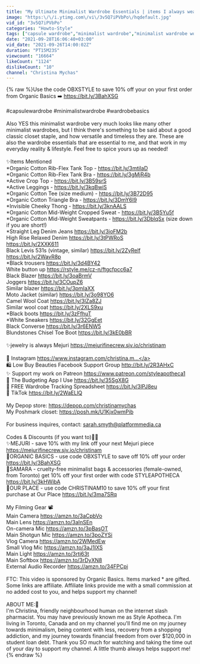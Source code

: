 ```yaml
---
title: "My Ultimate Minimalist Wardrobe Essentials | items I always wear in my capsule wardrobe"
image: "https:\/\/i.ytimg.com\/vi\/3v5Q7iPVbPo\/hqdefault.jpg"
vid_id: "3v5Q7iPVbPo"
categories: "Howto-Style"
tags: ["capsule wardrobe","minimalist wardrobe","minimalist wardrobe women"]
date: "2021-09-28T16:06:40+03:00"
vid_date: "2021-09-26T14:00:02Z"
duration: "PT15M23S"
viewcount: "16664"
likeCount: "1124"
dislikeCount: "10"
channel: "Christina Mychas"
---
```

{% raw %}Use the code OBXSTYLE to save 10% off your on your first order from Organic Basics ➡️ <a rel="nofollow" target="blank" href="https://bit.ly/3BahXSG">https://bit.ly/3BahXSG</a><br /><br />#capsulewardrobe #minimalistwardrobe #wardrobebasics <br /><br />Also YES this minimalist wardrobe very much looks like many other minimalist wardrobes, but I think there's something to be said about a good classic closet staple, and how versatile and timeless they are. These are also the wardrobe essentials that are essential to me, and that work in my everyday reality &amp; lifestyle. Feel free to spice yours up as needed! <br /><br />✨Items Mentioned<br />*Organic Cotton Rib-Flex Tank Top - <a rel="nofollow" target="blank" href="https://bit.ly/3mtilaD">https://bit.ly/3mtilaD</a><br />*Organic Cotton Rib-Flex Tank Bra - <a rel="nofollow" target="blank" href="https://bit.ly/3gMjR4b">https://bit.ly/3gMjR4b</a><br />*Active Crop Top - <a rel="nofollow" target="blank" href="https://bit.ly/3B59srS">https://bit.ly/3B59srS</a><br />*Active Leggings - <a rel="nofollow" target="blank" href="https://bit.ly/3kqBwiS">https://bit.ly/3kqBwiS</a><br />*Organic Cotton Tee (size medium) - <a rel="nofollow" target="blank" href="https://bit.ly/3B72D95">https://bit.ly/3B72D95</a><br />*Organic Cotton Triangle Bra - <a rel="nofollow" target="blank" href="https://bit.ly/3DmY6l9">https://bit.ly/3DmY6l9</a><br />*Invisible Cheeky Thong - <a rel="nofollow" target="blank" href="https://bit.ly/3knAALS">https://bit.ly/3knAALS</a><br />*Organic Cotton Mid-Weight Cropped Sweat - <a rel="nofollow" target="blank" href="https://bit.ly/3B5Yu5f">https://bit.ly/3B5Yu5f</a><br />*Organic Cotton Mid-Weight Sweatpants - <a rel="nofollow" target="blank" href="https://bit.ly/3DblqSx">https://bit.ly/3DblqSx</a> (size down if you are short!)<br />*Straight Leg Denim Jeans <a rel="nofollow" target="blank" href="https://bit.ly/3ioFM2b">https://bit.ly/3ioFM2b</a> <br />High Rise Relaxed Denim <a rel="nofollow" target="blank" href="https://bit.ly/3tPWRoS">https://bit.ly/3tPWRoS</a><br /><a rel="nofollow" target="blank" href="https://bit.ly/2XXK611">https://bit.ly/2XXK611</a><br />Black Levis 531s (vintage, similar) <a rel="nofollow" target="blank" href="https://bit.ly/2ZyRelf">https://bit.ly/2ZyRelf</a><br /><a rel="nofollow" target="blank" href="https://bit.ly/2WavR8p">https://bit.ly/2WavR8p</a><br />*Black trousers <a rel="nofollow" target="blank" href="https://bit.ly/3d4BY42">https://bit.ly/3d4BY42</a><br />White button up <a rel="nofollow" target="blank" href="https://rstyle.me/cz-n/ftgcfpcc6a7">https://rstyle.me/cz-n/ftgcfpcc6a7</a><br />Black Blazer <a rel="nofollow" target="blank" href="https://bit.ly/3oaBrmV">https://bit.ly/3oaBrmV</a><br />Joggers <a rel="nofollow" target="blank" href="https://bit.ly/3COupZ6">https://bit.ly/3COupZ6</a><br />Similar blazer <a rel="nofollow" target="blank" href="https://bit.ly/3pmIaXX">https://bit.ly/3pmIaXX</a><br />Moto Jacket (similar) <a rel="nofollow" target="blank" href="https://bit.ly/3o98YO6">https://bit.ly/3o98YO6</a><br />Camel Wool Coat <a rel="nofollow" target="blank" href="https://bit.ly/3lZa8ZJ">https://bit.ly/3lZa8ZJ</a><br />Similar wool coat <a rel="nofollow" target="blank" href="https://bit.ly/2XLS9xu">https://bit.ly/2XLS9xu</a><br />*Black boots <a rel="nofollow" target="blank" href="https://bit.ly/3zFfhuT">https://bit.ly/3zFfhuT</a><br />*White Sneakers <a rel="nofollow" target="blank" href="https://bit.ly/32GgEet">https://bit.ly/32GgEet</a><br />Black Converse <a rel="nofollow" target="blank" href="https://bit.ly/3r6ENW5">https://bit.ly/3r6ENW5</a><br />Blundstones Chisel Toe Boot <a rel="nofollow" target="blank" href="https://bit.ly/3kE0bBR">https://bit.ly/3kE0bBR</a><br /><br />✨jewelry is always Mejuri <a rel="nofollow" target="blank" href="https://mejurifinecrew.sjv.io/christinam">https://mejurifinecrew.sjv.io/christinam</a><br /><br />📸 Instagram <a rel="nofollow" target="blank" href="https://www.instagram.com/christina.m...">https://www.instagram.com/christina.m...</a><br />🛍 Low Buy Beauties Facebook Support Group <a rel="nofollow" target="blank" href="http://bit.ly/2R3AHxC">http://bit.ly/2R3AHxC</a> <br />✨ Support my work on Patreon <a rel="nofollow" target="blank" href="https://www.patreon.com/styleapotheca1">https://www.patreon.com/styleapotheca1</a><br />💸 The Budgeting App I Use <a rel="nofollow" target="blank" href="https://bit.ly/35SgX8G">https://bit.ly/35SgX8G</a><br />👗 FREE Wardrobe Tracking Spreadsheet <a rel="nofollow" target="blank" href="https://bit.ly/3lPJ8eu">https://bit.ly/3lPJ8eu</a><br />📱 TikTok <a rel="nofollow" target="blank" href="https://bit.ly/2WaELlQ">https://bit.ly/2WaELlQ</a><br /><br />My Depop store: <a rel="nofollow" target="blank" href="https://depop.com/christinamychas">https://depop.com/christinamychas</a><br />My Poshmark closet: <a rel="nofollow" target="blank" href="https://posh.mk/U1Kjx0wmPib">https://posh.mk/U1Kjx0wmPib</a><br /><br />For business inquires, contact: sarah.smyth@platformmedia.ca<br /><br />Codes &amp; Discounts (if you want to)🤘🏻<br />✨MEJURI - save 10% with my link off your next Mejuri piece <a rel="nofollow" target="blank" href="https://mejurifinecrew.sjv.io/christinam">https://mejurifinecrew.sjv.io/christinam</a><br />🍃ORGANIC BASICS - use code OBXSTYLE to save off 10% off your order<br /><a rel="nofollow" target="blank" href="https://bit.ly/3BahXSG">https://bit.ly/3BahXSG</a><br />👜SAMARA - cruelty-free minimalist bags &amp; accessories (female-owned, from Toronto)  get 10% off your first order with code STYLEAPOTHECA <a rel="nofollow" target="blank" href="https://bit.ly/3kHWibA">https://bit.ly/3kHWibA</a> <br />🍳OUR PLACE - use code CHRISTINAM10 to save 10% off your first purchase at Our Place <a rel="nofollow" target="blank" href="https://bit.ly/3ma7SRq">https://bit.ly/3ma7SRq</a><br /><br />My Filming Gear 📽<br />Main Camera <a rel="nofollow" target="blank" href="https://amzn.to/3aCpbVo">https://amzn.to/3aCpbVo</a><br />Main Lens <a rel="nofollow" target="blank" href="https://amzn.to/3aInSEn">https://amzn.to/3aInSEn</a><br />On-camera Mic <a rel="nofollow" target="blank" href="https://amzn.to/3pBasOT">https://amzn.to/3pBasOT</a><br />Main Shotgun Mic <a rel="nofollow" target="blank" href="https://amzn.to/3poZYSi">https://amzn.to/3poZYSi</a><br />Vlog Camera <a rel="nofollow" target="blank" href="https://amzn.to/2WMedEw">https://amzn.to/2WMedEw</a><br />Small Vlog Mic <a rel="nofollow" target="blank" href="https://amzn.to/3aJ1lXS">https://amzn.to/3aJ1lXS</a><br />Main Light <a rel="nofollow" target="blank" href="https://amzn.to/3rtj63t">https://amzn.to/3rtj63t</a><br />Main Softbox <a rel="nofollow" target="blank" href="https://amzn.to/3rDyXN8">https://amzn.to/3rDyXN8</a><br />External Audio Recorder <a rel="nofollow" target="blank" href="https://amzn.to/34FPCpi">https://amzn.to/34FPCpi</a><br /><br />FTC: This video is sponsored by Organic Basics. Items marked * are gifted. Some links are affiliate. Affiliate links provide me with a small commission at no added cost to you, and helps support my channel! <br /><br />ABOUT ME:🌿<br />I'm Christina, friendly neighbourhood human on the internet slash pharmacist. You may have previously known me as Style Apotheca.  I'm living in Toronto, Canada and on my channel you'll find me on my journey towards minimalism, being content with less, recovery from a shopping addiction, and my journey towards financial freedom from over $120,000 in student loan debt. Thank you SO much for watching and taking the time out of your day to support my channel. A little thumb always helps support me!{% endraw %}
